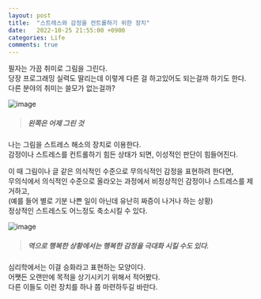 ```yaml
---
layout: post
title:  "스트레스와 감정을 컨트롤하기 위한 장치"
date:   2022-10-25 21:55:00 +0900
categories: Life
comments: true
---
```

필자는 가끔 취미로 그림을 그린다.  
당장 프로그래밍 실력도 딸리는데 이렇게 다른 걸 하고있어도 되는걸까 하기도 한다.  
다른 분야의 취미는 쓸모가 없는걸까?  

![image](https://user-images.githubusercontent.com/44316628/197793388-b2facfca-a740-46b2-b981-9e6eb1c44547.png)  
> ##### 왼쪽은 어제 그린 것  

나는 그림을 스트레스 해소의 장치로 이용한다.  
감정이나 스트레스를 컨트롤하기 힘든 상태가 되면, 이성적인 판단이 힘들어진다.  

이 때 그림이나 글 같은 의식적인 수준으로 무의식적인 감정을 표현하려 한다면,  
무의식에서 의식적인 수준으로 올라오는 과정에서 비정상적인 감정이나 스트레스를 제거하고,  
(예를 들어 별로 기분 나쁜 일이 아닌데 유난히 짜증이 나거나 하는 상황)  
정상적인 스트레스도 어느정도 축소시킬 수 있다.  

![image](https://user-images.githubusercontent.com/44316628/197793873-17e7db38-d1b0-4f1c-befb-765de06fd661.png)  
> ##### 역으로 행복한 상황에서는 행복한 감정을 극대화 시킬 수도 있다.  

심리학에서는 이걸 승화라고 표현하는 모양이다.  
어쨋든 오랜만에 목적을 상기시키기 위해서 적어봤다.  
다른 이들도 이런 장치를 하나 쯤 마련하두길 바란다.  